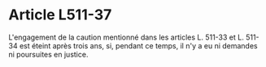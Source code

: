 # Article L511-37

L'engagement de la caution mentionné dans les articles L. 511-33 et L. 511-34 est éteint après trois ans, si, pendant ce temps, il n'y a eu ni demandes ni poursuites en justice.